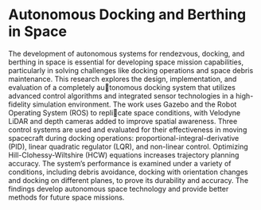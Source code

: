 ﻿# Autonomous Docking and Berthing in Space


The development of autonomous systems for rendezvous, docking, and berthing in space is essential for
developing space mission capabilities, particularly in solving challenges like docking operations and space
debris maintenance. This research explores the design, implementation, and evaluation of a completely autonomous docking system that utilizes advanced control algorithms and integrated sensor technologies in a
high-fidelity simulation environment. The work uses Gazebo and the Robot Operating System (ROS) to replicate space conditions, with Velodyne LiDAR and depth cameras added to improve spatial awareness. Three
control systems are used and evaluated for their effectiveness in moving spacecraft during docking operations:
proportional-integral-derivative (PID), linear quadratic regulator (LQR), and non-linear control. Optimizing
Hill-Clohessy-Wiltshire (HCW) equations increases trajectory planning accuracy. The system’s performance
is examined under a variety of conditions, including debris avoidance, docking with orientation changes and
docking on different planes, to prove its durability and accuracy. The findings develop autonomous space
technology and provide better methods for future space missions.
